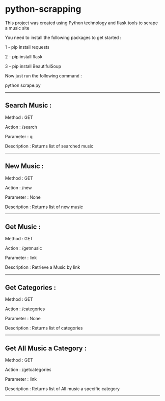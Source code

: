 # python-scrapping
This project was created using Python technology and flask tools to scrape a music site 

You need to install the following packages to get started :

 1 - pip install requests
 
 2 - pip install flask
 
 3 - pip install BeautifulSoup
 
Now just run the following command :

  python scrape.py
 
-----------------------------------------------
Search Music :
---

Method : GET

Action : /search

Parameter : q

Description : Returns list of searched music

----------------------------------------------
New Music :
---

Method : GET

Action : /new

Parameter : None

Description : Returns list of new music

----------------------------------------------
Get Music :
---

Method : GET

Action : /getmusic

Parameter : link

Description : Retrieve a Music by link

----------------------------------------------
Get Categories :
---

Method : GET

Action : /categories

Parameter : None

Description : Returns list of categories

----------------------------------------------
Get All Music a Category :
---

Method : GET

Action : /getcategories

Parameter : link

Description : Returns list of All music a specific category

----------------------------------------------

